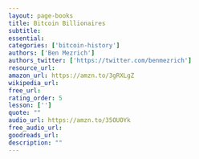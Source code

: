 ```yaml
---
layout: page-books
title: Bitcoin Billionaires
subtitle: 
essential: 
categories: ['bitcoin-history']
authors: ['Ben Mezrich']
authors_twitter: ['https://twitter.com/benmezrich']
resource_url: 
amazon_url: https://amzn.to/3gRXLgZ
wikipedia_url: 
free_url: 
rating_order: 5
lesson: ['']
quote: ""
audio_url: https://amzn.to/35OUOYk
free_audio_url: 
goodreads_url: 
description: ""
---
```

